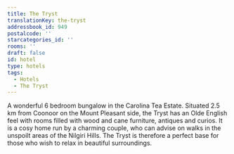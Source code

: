 ```yaml
---
title: The Tryst
translationKey: the-tryst
addressbook_id: 949
postalcode: ''
starcategories_id: ''
rooms: ''
draft: false
id: hotel
type: hotels
tags:
  - Hotels
  - The Tryst
---
```

A wonderful 6 bedroom bungalow in the Carolina Tea Estate. Situated 2.5 km from Coonoor on the Mount Pleasant side, the Tryst has an Olde English feel with rooms filled with wood and cane furniture, antiques and curios.     It is a cosy home run by a charming couple, who can advise on walks in the unspoilt areas of the Nilgiri Hills. The Tryst is therefore a perfect base for those who wish to relax in beautiful surroundings.
